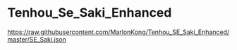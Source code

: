 # Tenhou_Se_Saki_Enhanced
https://raw.githubusercontent.com/MarlonKong/Tenhou_SE_Saki_Enhanced/master/SE_Saki.json
